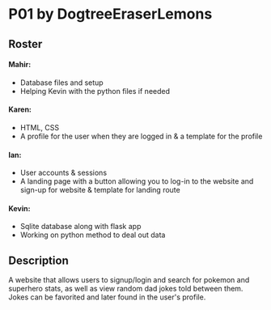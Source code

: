 # P01 by DogtreeEraserLemons

## Roster

#### Mahir:
  - Database files and setup
  - Helping Kevin with the python files if needed

#### Karen:
  - HTML, CSS
  - A profile for the user when they are logged in & a template for the profile

#### Ian:
  - User accounts & sessions
  - A landing page with a button allowing you to log-in to the website and sign-up for website & template for landing route

#### Kevin:
  - Sqlite database along with flask app
  - Working on python method to deal out data

## Description
A website that allows users to signup/login and search for pokemon and superhero stats, as well as view random dad jokes told between them. Jokes can be favorited and later found in the user's profile.
